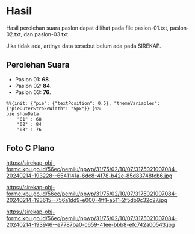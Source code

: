 # Hasil

Hasil perolehan suara paslon dapat dilihat pada file paslon-01.txt, paslon-02.txt, dan paslon-03.txt.

Jika tidak ada, artinya data tersebut belum ada pada SIREKAP.

## Perolehan Suara

 * Paslon 01: **68**.
 * Paslon 02: **84**.
 * Paslon 03: **76**.

```mermaid
%%{init: {"pie": {"textPosition": 0.5}, "themeVariables": {"pieOuterStrokeWidth": "5px"}} }%%
pie showData
    "01" : 68
    "02" : 84
    "03" : 76
```
## Foto C Plano

https://sirekap-obj-formc.kpu.go.id/56ec/pemilu/ppwp/31/75/02/10/07/3175021007084-20240214-193228--6541141a-6dc8-4f78-b42e-85d83748fcb6.jpg

https://sirekap-obj-formc.kpu.go.id/56ec/pemilu/ppwp/31/75/02/10/07/3175021007084-20240214-193615--756a1dd9-e000-4ff1-a511-2f5db9c32c27.jpg

https://sirekap-obj-formc.kpu.go.id/56ec/pemilu/ppwp/31/75/02/10/07/3175021007084-20240214-193946--e7787ba0-c659-41ee-bbb8-efc742a00543.jpg

